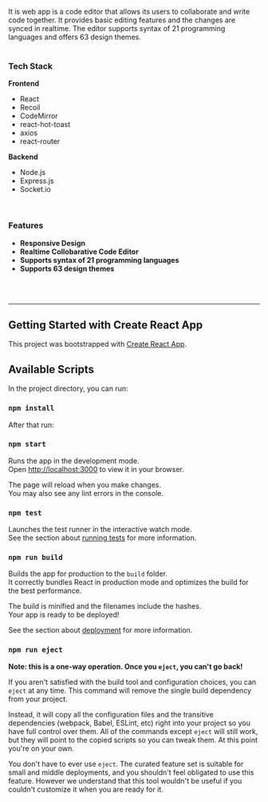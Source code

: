 It is web app is a code editor that allows its users to collaborate and write code together. It provides basic editing features and the changes are synced in realtime. The editor supports syntax of 21 programming languages and offers 63 design themes.
<br/>
<br/>
### Tech Stack ###
  **Frontend**
  * React
  * Recoil
  * CodeMirror
  * react-hot-toast
  * axios
  * react-router
  
  **Backend**
  * Node.js
  * Express.js
  * Socket.io

<br/>

### Features ###
* **Responsive Design**
* **Realtime Collobarative Code Editor**
* **Supports syntax of 21 programming languages**
* **Supports 63 design themes**


<br/>
<br/>

- - - -

## Getting Started with Create React App

This project was bootstrapped with [Create React App](https://github.com/facebook/create-react-app).

## Available Scripts

In the project directory, you can run:

### `npm install`

After that run:

### `npm start`

Runs the app in the development mode.\
Open [http://localhost:3000](http://localhost:5000) to view it in your browser.

The page will reload when you make changes.\
You may also see any lint errors in the console.

### `npm test`

Launches the test runner in the interactive watch mode.\
See the section about [running tests](https://facebook.github.io/create-react-app/docs/running-tests) for more information.

### `npm run build`

Builds the app for production to the `build` folder.\
It correctly bundles React in production mode and optimizes the build for the best performance.

The build is minified and the filenames include the hashes.\
Your app is ready to be deployed!

See the section about [deployment](https://facebook.github.io/create-react-app/docs/deployment) for more information.

### `npm run eject`

**Note: this is a one-way operation. Once you `eject`, you can't go back!**

If you aren't satisfied with the build tool and configuration choices, you can `eject` at any time. This command will remove the single build dependency from your project.

Instead, it will copy all the configuration files and the transitive dependencies (webpack, Babel, ESLint, etc) right into your project so you have full control over them. All of the commands except `eject` will still work, but they will point to the copied scripts so you can tweak them. At this point you're on your own.

You don't have to ever use `eject`. The curated feature set is suitable for small and middle deployments, and you shouldn't feel obligated to use this feature. However we understand that this tool wouldn't be useful if you couldn't customize it when you are ready for it.

